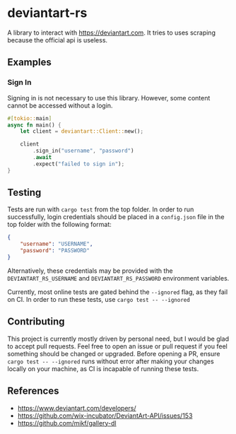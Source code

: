# deviantart-rs
A library to interact with https://deviantart.com. It tries to uses scraping because the official api is useless.

## Examples

### Sign In
Signing in is not necessary to use this library. 
However, some content cannot be accessed without a login.
```rust
#[tokio::main]
async fn main() {
    let client = deviantart::Client::new();

    client
        .sign_in("username", "password")
        .await
        .expect("failed to sign in");
}
```

## Testing
Tests are run with `cargo test` from the top folder. 
In order to run successfully, login credentials should be placed in a `config.json` file in the top folder with the following format:
```json
{
    "username": "USERNAME",
    "password": "PASSWORD"
}
```
Alternatively, these credentials may be provided with the `DEVIANTART_RS_USERNAME` and `DEVIANTART_RS_PASSWORD` environment variables.

Currently, most online tests are gated behind the `--ignored` flag, as they fail on CI. 
In order to run these tests, use `cargo test -- --ignored`

## Contributing
This project is currently mostly driven by personal need, but I would be glad to accept pull requests.
Feel free to open an issue or pull request if you feel something should be changed or upgraded.
Before opening a PR, ensure `cargo test -- --ignored` runs without error after making your changes locally on your machine,
as CI is incapable of running these tests.

## References
 * https://www.deviantart.com/developers/
 * https://github.com/wix-incubator/DeviantArt-API/issues/153
 * https://github.com/mikf/gallery-dl